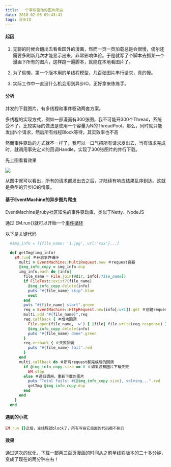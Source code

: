 ```yaml
---
title: 一个事件驱动的图片爬虫
date: 2018-02-05 09:43:43
tags: 异步IO
---
```


#### 起因

1. 无聊的时候会翻出去看看国外的漫画，然而一页一页加载总是会很慢，偶尔还需要多刷新几次才能显示出来，非常影响体验。于是就写了个脚本去抓某一个漫画下所有的图片，这样跑一遍脚本，就能在本地看图片了。

2. 为了偷懒，第一个版本用的单线程模型，几百张图片串行请求，真的慢。

3. 实际工作中一直没什么机会用到异步IO，正好拿来练练手。

#### 分析
并发的下载图片，有多线程和事件驱动两套方案。

多线程的实现方式，例如一部漫画有300张图，我不可能开300个Thread，系统受不了。比较实际的做法是使用一个容量为N的ThreadPool，那么，同时就只能发出N个请求，然后所有线程Block等待，其实效率也不高

然而事件驱动的方式就不一样了，我可以一口气把所有请求发出去，当有请求完成时，就调用事先定义的回调Handle，实现了300张图片的并行下载。

先上图看看效果

![](http://upload-images.jianshu.io/upload_images/4073552-b7ed0d072353aa03.png?imageMogr2/auto-orient/strip%7CimageView2/2/w/1240)

从图中就可以看出，所有的请求都发出去之后，才陆续有响应结果乱序到达。这就是典型的异步IO的情景。

#### 基于EventMachine的异步图片爬虫
EventMachine是ruby社区知名的事件驱动库，类似于Netty、NodeJS



通过 EM.run{}就可以开始一个[事件循环](http://www.ruanyifeng.com/blog/2013/10/event_loop.html)


以下是关键代码

```ruby
  #img_info = [{file_name: '1.jpg', url:'xxx'}...]

  def getImg(img_info)
    EM.run{ ＃开启事件循环
      multi = EventMachine::MultiRequest.new ＃request容器
      @img_info_copy = img_info.dup
      img_info.each do |info|
        file_name = File.join(@dir, info[:file_name])
        if FileTest::exist?(file_name)
          @img_info_copy.delete(info)
          puts "#{file_name} skip".blue
          next
        end
        puts "#{file_name} start".green
        req = EventMachine::HttpRequest.new(info[:url]).get ＃创建request
        multi.add "#{file_name}",req
        req.callback { ＃成功回调
          File.open(file_name, 'w') { |file| file.write(req.response) }
          @img_info_copy.delete(info)
          puts "#{file_name} done".green
        }
        req.errback { ＃失败回调
          puts "#{file_name} fail".red
        }
      end
      multi.callback do ＃所有request都完成后的回调
        if @img_info_copy.size == 0 ＃如果没有图片下载失败
          EM.stop
        else ＃递归调用，重新下载的图片
          puts "Total fails: #{@img_info_copy.size}, solving...".red
          getImg @img_info_copy.dup
        end
      end
    }
  end
```

#### 遇到的小坑

```ruby
EM.run {}之后，主线程就block了，所有写在它后面的代码都不执行
```

#### 效果
通过这次的优化，下载一部两三百页漫画的时间从之前单线程版本的二十多分钟，变成了现在的两分钟左右！
